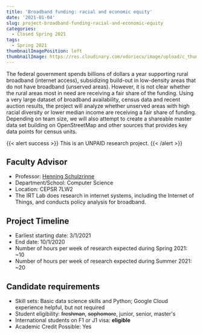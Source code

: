 ```yaml
---
title: 'Broadband funding: racial and economic equity'
date: '2021-01-04'
slug: project-broadband-funding-racial-and-economic-equity
categories:
  - Closed Spring 2021
tags:
  - Spring 2021
thumbnailImagePosition: left
thumbnailImage: https://res.cloudinary.com/vdoriecu/image/upload/c_thumb,w_200,g_face/v1579110178/construction_c6dqbd.png
---
```

The federal government spends billions of dollars a year supporting rural broadband (internet access), subsidizing build-out in low-density areas that do not have broadband (unserved areas). However, it is not clear whether the rural areas most in need are receiving a fair share of the funding. Using a very large dataset of broadband availability, census data and recent auction results, the project will analyze whether unserved areas with high racial diversity or lower median income are receiving a fair share of funding. Depending on team size, we will also attempt to create a shareable master data set building on OpenStreetMap and other sources that provides key data points for census units.

<!--more-->

{{< alert success >}}
This is an UNPAID research project.
{{< /alert >}}

## Faculty Advisor
+ Professor: [Henning Schulzrinne](http://www.cs.columbia.edu/irt)
+ Department/School: Computer Science
+ Location: CEPSR 7LW2
+ The IRT Lab does research in internet systems, including the Internet of Things, and conducts policy analysis for broadband.

## Project Timeline
+ Earliest starting date: 3/1/2021
+ End date: 10/1/2020
+ Number of hours per week of research expected during Spring 2021: ~10
+ Number of hours per week of research expected during Summer 2021: ~20

## Candidate requirements
+ Skill sets: Basic data science skills and Python; Google Cloud experience helpful, but not required
+ Student eligibility: ~~freshman~~, ~~sophomore~~, junior, senior, master's
+ International students on F1 or J1 visa: **eligible**
+ Academic Credit Possible: Yes

